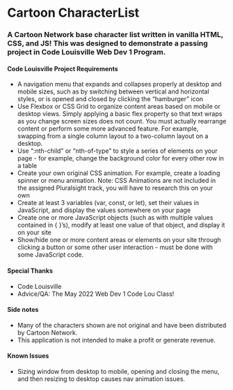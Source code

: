 # Cartoon CharacterList
### A Cartoon Network base character list written in vanilla HTML, CSS, and JS! This was designed to demonstrate a passing project in Code Louisville Web Dev 1 Program.

#### Code Louisville Project Requirements
- A navigation menu that expands and collapses properly at desktop and mobile sizes, such as by switching between vertical and horizontal styles, or is opened and closed by clicking the “hamburger” icon
- Use Flexbox or CSS Grid to organize content areas based on mobile or desktop views. Simply applying a basic flex property so that text wraps as you change screen sizes does not count. You must actually rearrange content or perform some more advanced feature. For example, swapping from a single column layout to a two-column layout on a desktop.
- Use “:nth-child” or “nth-of-type” to style a series of elements on your page - for example, change the background color for every other row in a table 
- Create your own original CSS animation. For example, create a loading spinner or menu animation. Note: CSS Animations are not included in the assigned Pluralsight track, you will have to research this on your own
- Create at least 3 variables (var, const, or let), set their values in JavaScript, and display the values somewhere on your page
- Create one or more JavaScript objects (such as with multiple values contained in { }’s), modify at least one value of that object, and display it on your site
- Show/hide one or more content areas or elements on your site through clicking a button or some other user interaction - must be done with some JavaScript code. 

#### Special Thanks
- Code Louisville
- Advice/QA: The May 2022 Web Dev 1 Code Lou Class!
 
#### Side notes
- Many of the characters shown are not original and have been distributed by Cartoon Network.
- This application is not intended to make a profit or generate revenue. 
 
#### Known Issues
- Sizing window from desktop to mobile, opening and closing the menu, and then resizing to desktop causes nav animation issues.